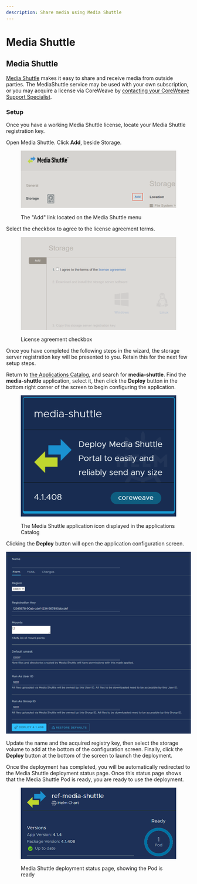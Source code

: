 ```yaml
---
description: Share media using Media Shuttle
---
```


# Media Shuttle

## Media Shuttle

[Media Shuttle](https://www.signiant.com/products/media-shuttle/) makes it easy to share and receive media from outside parties. The MediaShuttle service may be used with your own subscription, or you may acquire a license via CoreWeave by [contacting your CoreWeave Support Specialist](https://cloud.coreweave.com/contact).

### Setup

Once you have a working Media Shuttle license, locate your Media Shuttle registration key.

Open Media Shuttle. Click **Add**, beside Storage.

<figure><img src="../../../../.gitbook/assets/image (48) (1) (1).png" alt="Screenshot of the &#x22;Add&#x22; link located on the Media Shuttle menu"><figcaption><p>The "Add" link located on the Media Shuttle menu</p></figcaption></figure>

Select the checkbox to agree to the license agreement terms.

<figure><img src="../../../../.gitbook/assets/image (39) (1) (1).png" alt="Screenshot of the license agreement checkbox in Media Shuttle"><figcaption><p>License agreement checkbox</p></figcaption></figure>

Once you have completed the following steps in the wizard, the storage server registration key will be presented to you. Retain this for the next few setup steps.

Return to [the Applications Catalog](../../../../coreweave-kubernetes/applications-catalog.md), and search for **media-shuttle**. Find the **media-shuttle** application, select it, then click the **Deploy** button in the bottom right corner of the screen to begin configuring the application.

<figure><img src="../../../../../.gitbook/assets/image (80).png" alt="The Media Shuttle application icon"><figcaption><p>The Media Shuttle application icon displayed in the applications Catalog</p></figcaption></figure>

Clicking the **Deploy** button will open the application configuration screen.

![After pressing Media Shuttle](<../../../../.gitbook/assets/image (131).png>)

Update the name and the acquired registry key, then select the storage volume to add at the bottom of the configuration screen. Finally, click the **Deploy** button at the bottom of the screen to launch the deployment.

Once the deployment has completed, you will be automatically redirected to the Media Shuttle deployment status page. Once this status page shows that the Media Shuttle Pod is ready, you are ready to use the deployment.

<figure><img src="../../../../.gitbook/assets/image (150).png" alt="Media Shuttle deployment status page, showing the Pod is ready"><figcaption><p>Media Shuttle deployment status page, showing the Pod is ready</p></figcaption></figure>
